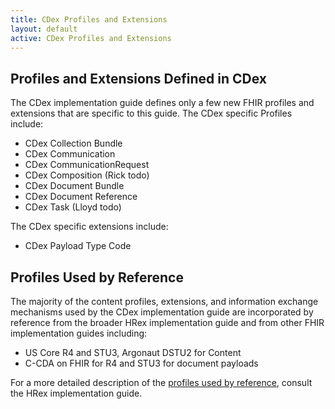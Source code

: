 ```yaml
---
title: CDex Profiles and Extensions
layout: default
active: CDex Profiles and Extensions
---
```


## Profiles and Extensions Defined in CDex
The CDex implementation guide defines only a few new FHIR profiles and extensions that are specific to this guide.  The CDex specific Profiles include:
* CDex Collection Bundle
* CDex Communication
* CDex CommunicationRequest
* CDex Composition (Rick todo)
* CDex Document Bundle
* CDex Document Reference
* CDex Task (Lloyd todo)

The CDex specific extensions include:
* CDex Payload Type Code

## Profiles Used by Reference
The majority of the content profiles, extensions, and information exchange mechanisms used by the CDex implementation guide are incorporated by reference from the broader HRex implementation guide and from other FHIR implementation guides including:
* US Core R4 and STU3, Argonaut DSTU2 for Content
* C-CDA on FHIR for R4 and STU3 for document payloads

For a more detailed description of the <a href="https://build.fhir.org/ig/HL7/davinci-ehrx/HRex_Interactions.html">profiles used by reference</a>, consult the HRex implementation guide.
